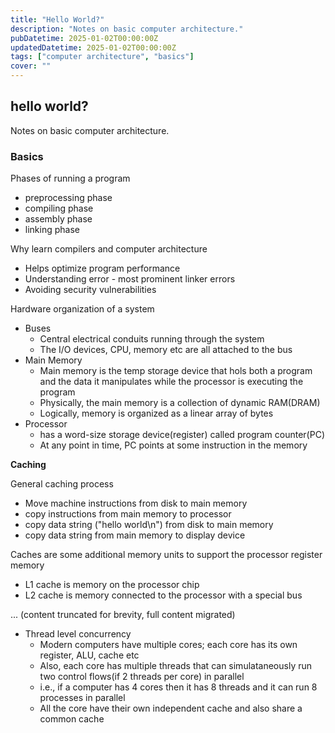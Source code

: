 ```yaml
---
title: "Hello World?"
description: "Notes on basic computer architecture."
pubDatetime: 2025-01-02T00:00:00Z
updatedDatetime: 2025-01-02T00:00:00Z
tags: ["computer architecture", "basics"]
cover: ""
---
```


## hello world?

Notes on basic computer architecture.

### Basics

Phases of running a program
- preprocessing phase
- compiling phase
- assembly phase
- linking phase

Why learn compilers and computer architecture
- Helps optimize program performance
- Understanding error - most prominent linker errors
- Avoiding security vulnerabilities

Hardware organization of a system
- Buses
    - Central electrical conduits running through the system
    - The I/O devices, CPU, memory etc are all attached to the bus
- Main Memory
    - Main memory is the temp storage device that hols both a program and the data it manipulates while the processor is executing the program
    - Physically, the main memory is a collection of dynamic RAM(DRAM)
    - Logically, memory is organized as a linear array of bytes
- Processor
     - has a word-size storage device(register) called program counter(PC)
     - At any point in time, PC points at some instruction in the memory

**Caching**

General caching process
- Move machine instructions from disk to main memory
- copy instructions from main memory to processor
- copy data string ("hello world\n") from disk to main memory
- copy data string from main memory to display device

Caches are some additional memory units to support the processor register memory
- L1 cache is memory on the processor chip
- L2 cache is memory connected to the processor with a special bus

... (content truncated for brevity, full content migrated)

- Thread level concurrency
    - Modern computers have multiple cores; each core has its own register, ALU, cache etc
    - Also, each core has multiple threads that can simulataneously run two control flows(if 2 threads per core) in parallel
    - i.e., if a computer has 4 cores then it has 8 threads and it can run 8 processes in parallel
    - All the core have their own independent cache and also share a common cache
